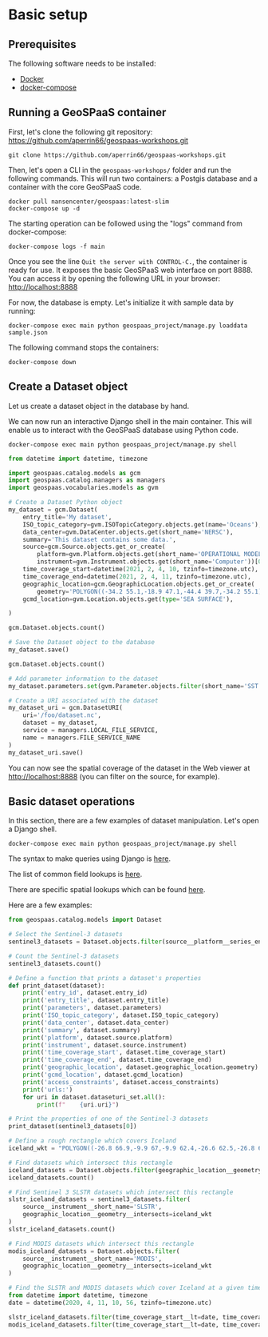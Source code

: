 # Basic setup

## Prerequisites

The following software needs to be installed:
- [Docker](https://docs.docker.com/get-docker/)
- [docker-compose](https://docs.docker.com/compose/install/)

## Running a GeoSPaaS container

First, let's clone the following git repository:
<https://github.com/aperrin66/geospaas-workshops.git>

```
git clone https://github.com/aperrin66/geospaas-workshops.git
```

Then, let's open a CLI in the `geospaas-workshops/` folder and run the following commands.
This will run two containers: a Postgis database and a container with the core GeoSPaaS code.

```
docker pull nansencenter/geospaas:latest-slim
docker-compose up -d
```

The starting operation can be followed using the "logs" command from docker-compose:

```
docker-compose logs -f main
```

Once you see the line `Quit the server with CONTROL-C.`, the container is ready for use.
It exposes the basic GeoSPaaS web interface on port 8888.
You can access it by opening the following URL in your browser: <http://localhost:8888>

For now, the database is empty. Let's initialize it with sample data by running:

```
docker-compose exec main python geospaas_project/manage.py loaddata sample.json
```

The following command stops the containers:

```
docker-compose down
```

## Create a Dataset object

Let us create a dataset object in the database by hand.

We can now run an interactive Django shell in the main container.
This will enable us to interact with the GeoSPaaS database using Python code.

```
docker-compose exec main python geospaas_project/manage.py shell 
```

```python
from datetime import datetime, timezone

import geospaas.catalog.models as gcm
import geospaas.catalog.managers as managers
import geospaas.vocabularies.models as gvm

# Create a Dataset Python object
my_dataset = gcm.Dataset(
    entry_title='My dataset',
    ISO_topic_category=gvm.ISOTopicCategory.objects.get(name='Oceans'),
    data_center=gvm.DataCenter.objects.get(short_name='NERSC'),
    summary='This dataset contains some data.',
    source=gcm.Source.objects.get_or_create(
        platform=gvm.Platform.objects.get(short_name='OPERATIONAL MODELS'),
        instrument=gvm.Instrument.objects.get(short_name='Computer'))[0],
    time_coverage_start=datetime(2021, 2, 4, 10, tzinfo=timezone.utc),
    time_coverage_end=datetime(2021, 2, 4, 11, tzinfo=timezone.utc),
    geographic_location=gcm.GeographicLocation.objects.get_or_create(
        geometry='POLYGON((-34.2 55.1,-18.9 47.1,-44.4 39.7,-34.2 55.1))')[0],
    gcmd_location=gvm.Location.objects.get(type='SEA SURFACE'),

)

gcm.Dataset.objects.count()

# Save the Dataset object to the database
my_dataset.save()

gcm.Dataset.objects.count()

# Add parameter information to the dataset
my_dataset.parameters.set(gvm.Parameter.objects.filter(short_name='SST'))

# Create a URI associated with the dataset
my_dataset_uri = gcm.DatasetURI(
    uri='/foo/dataset.nc',
    dataset = my_dataset,
    service = managers.LOCAL_FILE_SERVICE,
    name = managers.FILE_SERVICE_NAME
)
my_dataset_uri.save()
```

You can now see the spatial coverage of the dataset in the Web viewer at <http://localhost:8888>
(you can filter on the source, for example).

## Basic dataset operations

In this section, there are a few examples of dataset manipulation. Let's open a Django shell.

```
docker-compose exec main python geospaas_project/manage.py shell
```

The syntax to make queries using Django is 
[here](https://docs.djangoproject.com/en/3.0/topics/db/queries/).

The list of common field lookups is
[here](https://docs.djangoproject.com/en/3.0/ref/models/querysets/#field-lookups).

There are specific spatial lookups which can be found
[here](https://docs.djangoproject.com/en/3.1/ref/contrib/gis/geoquerysets/).

Here are a few examples:

```python
from geospaas.catalog.models import Dataset

# Select the Sentinel-3 datasets
sentinel3_datasets = Dataset.objects.filter(source__platform__series_entity='Sentinel-3')

# Count the Sentinel-3 datasets
sentinel3_datasets.count()

# Define a function that prints a dataset's properties
def print_dataset(dataset):
    print('entry_id', dataset.entry_id)
    print('entry_title', dataset.entry_title)
    print('parameters', dataset.parameters)
    print('ISO_topic_category', dataset.ISO_topic_category)
    print('data_center', dataset.data_center)
    print('summary', dataset.summary)
    print('platform', dataset.source.platform)
    print('instrument', dataset.source.instrument)
    print('time_coverage_start', dataset.time_coverage_start)
    print('time_coverage_end', dataset.time_coverage_end)
    print('geographic_location', dataset.geographic_location.geometry)
    print('gcmd_location', dataset.gcmd_location)
    print('access_constraints', dataset.access_constraints)
    print('urls:')
    for uri in dataset.dataseturi_set.all():
        print(f"    {uri.uri}")

# Print the properties of one of the Sentinel-3 datasets
print_dataset(sentinel3_datasets[0])

# Define a rough rectangle which covers Iceland
iceland_wkt = "POLYGON((-26.8 66.9,-9.9 67,-9.9 62.4,-26.6 62.5,-26.8 66.9))"

# Find datasets which intersect this rectangle
iceland_datasets = Dataset.objects.filter(geographic_location__geometry__intersects=iceland_wkt)
iceland_datasets.count()

# Find Sentinel 3 SLSTR datasets which intersect this rectangle
slstr_iceland_datasets = sentinel3_datasets.filter(
    source__instrument__short_name='SLSTR',
    geographic_location__geometry__intersects=iceland_wkt
)
slstr_iceland_datasets.count()

# Find MODIS datasets which intersect this rectangle
modis_iceland_datasets = Dataset.objects.filter(
    source__instrument__short_name='MODIS',
    geographic_location__geometry__intersects=iceland_wkt
)

# Find the SLSTR and MODIS datasets which cover Iceland at a given time
from datetime import datetime, timezone
date = datetime(2020, 4, 11, 10, 56, tzinfo=timezone.utc)

slstr_iceland_datasets.filter(time_coverage_start__lt=date, time_coverage_end__gt=date)
modis_iceland_datasets.filter(time_coverage_start__lt=date, time_coverage_end__gt=date)
```
